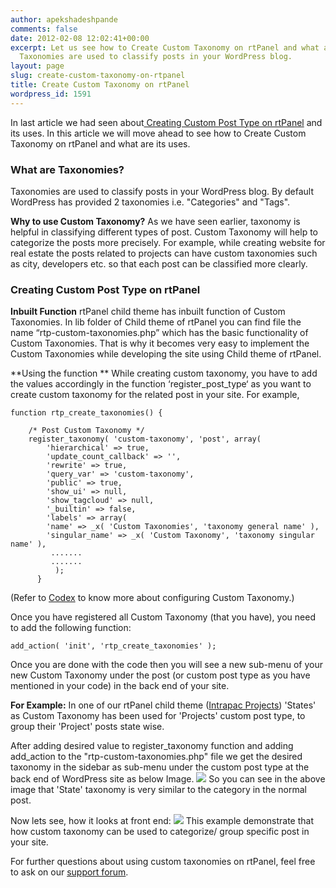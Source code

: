 ```yaml
---
author: apekshadeshpande
comments: false
date: 2012-02-08 12:02:41+00:00
excerpt: Let us see how to Create Custom Taxonomy on rtPanel and what are its uses.
  Taxonomies are used to classify posts in your WordPress blog.
layout: page
slug: create-custom-taxonomy-on-rtpanel
title: Create Custom Taxonomy on rtPanel
wordpress_id: 1591
---
```


In last article we had seen about[ Creating Custom Post Type on rtPanel](https://rtcamp.com/blog/custompost-rtpanel-child-theme/) and its uses. In this article we will move ahead to see how to Create Custom Taxonomy on rtPanel and what are its uses.


### What are Taxonomies?


Taxonomies are used to classify posts in your WordPress blog. By default WordPress has provided 2 taxonomies i.e. "Categories" and "Tags".

**Why to use Custom Taxonomy?**
As we have seen earlier, taxonomy is helpful in classifying different types of post. Custom Taxonomy will help to categorize the posts more precisely. For example, while creating website for real estate the posts related to projects can have custom taxonomies such as city, developers etc. so that each post can be classified more clearly.


### Creating Custom Post Type on rtPanel


**Inbuilt Function**
rtPanel child theme has inbuilt function of Custom Taxonomies. In lib folder of Child theme of rtPanel you can find file the name “rtp-custom-taxonomies.php” which has the basic functionality of Custom Taxonomies. That is why it becomes very easy to implement the Custom Taxonomies while developing the site using Child theme of rtPanel.

**Using the function **
While creating custom taxonomy, you have to add the values accordingly in the function ‘register_post_type‘ as you want to create custom taxonomy for the related post in your site.
For example,

    
    function rtp_create_taxonomies() {
    
        /* Post Custom Taxonomy */
        register_taxonomy( 'custom-taxonomy', 'post', array(
            'hierarchical' => true,
            'update_count_callback' => '',
            'rewrite' => true,
            'query_var' => 'custom-taxonomy',
            'public' => true,
            'show_ui' => null,
            'show_tagcloud' => null,
            '_builtin' => false,
            'labels' => array(
            'name' => _x( 'Custom Taxonomies', 'taxonomy general name' ),
            'singular_name' => _x( 'Custom Taxonomy', 'taxonomy singular name' ),
             .......
             .......
              );
          }


(Refer to [Codex](http://codex.wordpress.org/Function_Reference/register_taxonomy) to know more about configuring Custom Taxonomy.)

Once you have registered all Custom Taxonomy (that you have), you need to add the following function:

    
    add_action( 'init', 'rtp_create_taxonomies' );


Once you are done with the code then you will see a new sub-menu of your new Custom Taxonomy under the post (or custom post type as you have mentioned in your code) in the back end of your site.

**For Example:**
In one of our rtPanel child theme ([Intrapac Projects](http://www.intrapac.com.au/)) 'States' as Custom Taxonomy has been used for 'Projects' custom post type, to group their 'Project' posts state wise.

After adding desired value to register_taxonomy function and adding add_action to the "rtp-custom-taxonomies.php" file we get the desired taxonomy in the sidebar as sub-menu under the custom post type at the back end of WordPress site as below Image.
[![](https://rtcamp.com/wp-content/uploads/2012/02/custom-taxonomy-600x270.jpg)](https://rtcamp.com/careers/apply-now/)
So you can see in the above image that 'State' taxonomy is very similar to the category in the normal post.

Now lets see, how it looks at front end:
[![](https://rtcamp.com/wp-content/uploads/2012/02/custom-taxonomy-1-600x315.jpg)](https://rtcamp.com/blog/introducing-wpnginx-our-new-service-for-high-traffic-wordpress-sites/)
This example demonstrate that how custom taxonomy can be used to categorize/ group specific post in your site.

For further questions about using custom taxonomies on rtPanel, feel free to ask on our [support forum](https://rtcamp.com/support/forum/rtpanel/forum/user/).
